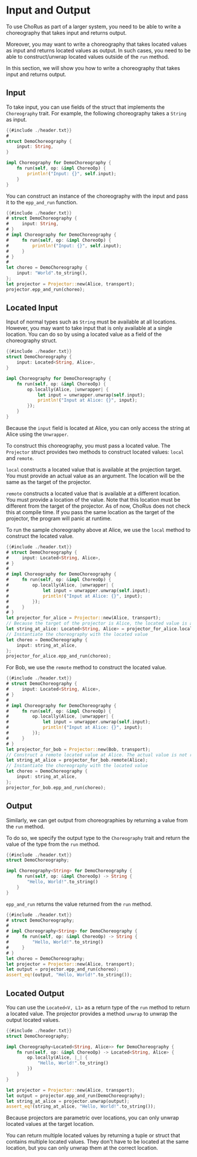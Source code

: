 # Input and Output

To use ChoRus as part of a larger system, you need to be able to write a choreography that takes input and returns output.

Moreover, you may want to write a choreography that takes located values as input and returns located values as output. In such cases, you need to be able to construct/unwrap located values outside of the `run` method.

In this section, we will show you how to write a choreography that takes input and returns output.

## Input

To take input, you can use fields of the struct that implements the `Choreography` trait. For example, the following choreography takes a `String` as input.

```rust
{{#include ./header.txt}}
#
struct DemoChoreography {
    input: String,
}

impl Choreography for DemoChoreography {
    fn run(self, op: &impl ChoreoOp) {
        println!("Input: {}", self.input);
    }
}
```

You can construct an instance of the choreography with the input and pass it to the `epp_and_run` function.

```rust
{{#include ./header.txt}}
# struct DemoChoreography {
#     input: String,
# }
# impl Choreography for DemoChoreography {
#     fn run(self, op: &impl ChoreoOp) {
#         println!("Input: {}", self.input);
#     }
# }
#
let choreo = DemoChoreography {
    input: "World".to_string(),
};
let projector = Projector::new(Alice, transport);
projector.epp_and_run(choreo);
```

## Located Input

Input of normal types such as `String` must be available at all locations. However, you may want to take input that is only available at a single location. You can do so by using a located value as a field of the choreography struct.

```rust
{{#include ./header.txt}}
struct DemoChoreography {
    input: Located<String, Alice>,
}

impl Choreography for DemoChoreography {
    fn run(self, op: &impl ChoreoOp) {
        op.locally(Alice, |unwrapper| {
            let input = unwrapper.unwrap(self.input);
            println!("Input at Alice: {}", input);
        });
    }
}
```

Because the `input` field is located at Alice, you can only access the string at Alice using the `Unwrapper`.

To construct this choreography, you must pass a located value. The `Projector` struct provides two methods to construct located values: `local` and `remote`.

`local` constructs a located value that is available at the projection target. You must provide an actual value as an argument. The location will be the same as the target of the projector.

`remote` constructs a located value that is available at a different location. You must provide a location of the value. Note that this location must be different from the target of the projector. As of now, ChoRus does not check this at compile time. If you pass the same location as the target of the projector, the program will panic at runtime.

To run the sample choreography above at Alice, we use the `local` method to construct the located value.

```rust
{{#include ./header.txt}}
# struct DemoChoreography {
#     input: Located<String, Alice>,
# }
#
# impl Choreography for DemoChoreography {
#     fn run(self, op: &impl ChoreoOp) {
#         op.locally(Alice, |unwrapper| {
#             let input = unwrapper.unwrap(self.input);
#             println!("Input at Alice: {}", input);
#         });
#     }
# }
let projector_for_alice = Projector::new(Alice, transport);
// Because the target of the projector is Alice, the located value is available at Alice.
let string_at_alice: Located<String, Alice> = projector_for_alice.local("Hello, World!".to_string());
// Instantiate the choreography with the located value
let choreo = DemoChoreography {
    input: string_at_alice,
};
projector_for_alice.epp_and_run(choreo);
```

For Bob, we use the `remote` method to construct the located value.

```rust
{{#include ./header.txt}}
# struct DemoChoreography {
#     input: Located<String, Alice>,
# }
#
# impl Choreography for DemoChoreography {
#     fn run(self, op: &impl ChoreoOp) {
#         op.locally(Alice, |unwrapper| {
#             let input = unwrapper.unwrap(self.input);
#             println!("Input at Alice: {}", input);
#         });
#     }
# }
let projector_for_bob = Projector::new(Bob, transport);
// Construct a remote located value at Alice. The actual value is not required.
let string_at_alice = projector_for_bob.remote(Alice);
// Instantiate the choreography with the located value
let choreo = DemoChoreography {
    input: string_at_alice,
};
projector_for_bob.epp_and_run(choreo);
```

## Output

Similarly, we can get output from choreographies by returning a value from the `run` method.

To do so, we specify the output type to the `Choreography` trait and return the value of the type from the `run` method.

```rust
{{#include ./header.txt}}
struct DemoChoreography;

impl Choreography<String> for DemoChoreography {
    fn run(self, op: &impl ChoreoOp) -> String {
        "Hello, World!".to_string()
    }
}
```

`epp_and_run` returns the value returned from the `run` method.

```rust
{{#include ./header.txt}}
# struct DemoChoreography;
#
# impl Choreography<String> for DemoChoreography {
#     fn run(self, op: &impl ChoreoOp) -> String {
#         "Hello, World!".to_string()
#     }
# }
let choreo = DemoChoreography;
let projector = Projector::new(Alice, transport);
let output = projector.epp_and_run(choreo);
assert_eq!(output, "Hello, World!".to_string());
```

## Located Output

You can use the `Located<V, L1>` as a return type of the `run` method to return a located value. The projector provides a method `unwrap` to unwrap the output located values.

```rust
{{#include ./header.txt}}
struct DemoChoreography;

impl Choreography<Located<String, Alice>> for DemoChoreography {
    fn run(self, op: &impl ChoreoOp) -> Located<String, Alice> {
        op.locally(Alice, |_| {
            "Hello, World!".to_string()
        })
    }
}

let projector = Projector::new(Alice, transport);
let output = projector.epp_and_run(DemoChoreography);
let string_at_alice = projector.unwrap(output);
assert_eq!(string_at_alice, "Hello, World!".to_string());
```

Because projectors are parametric over locations, you can only unwrap located values at the target location.

You can return multiple located values by returning a tuple or struct that contains multiple located values. They don't have to be located at the same location, but you can only unwrap them at the correct location.
